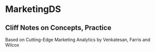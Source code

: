 # MarketingDS

## Cliff Notes on Concepts, Practice
Based on Cutting-Edge Marketing Analytics by Venkatesan, Farris and Wilcox


